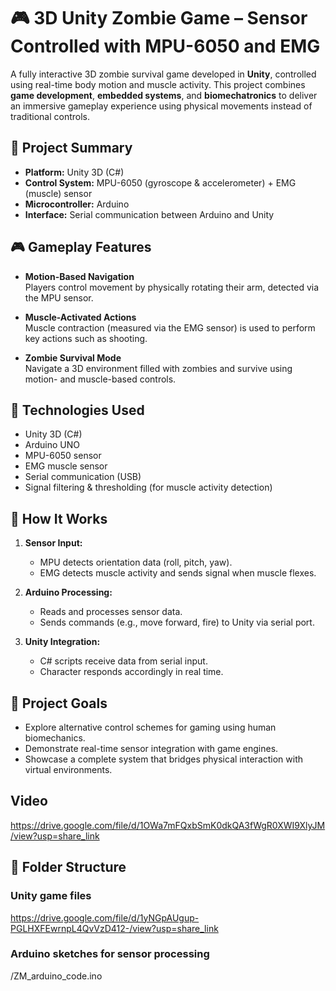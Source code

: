 # 🎮 3D Unity Zombie Game – Sensor Controlled with MPU-6050 and EMG

A fully interactive 3D zombie survival game developed in **Unity**, controlled using real-time body motion and muscle activity. This project combines **game development**, **embedded systems**, and **biomechatronics** to deliver an immersive gameplay experience using physical movements instead of traditional controls.

## 🧠 Project Summary

- **Platform:** Unity 3D (C#)
- **Control System:** MPU-6050 (gyroscope & accelerometer) + EMG (muscle) sensor
- **Microcontroller:** Arduino
- **Interface:** Serial communication between Arduino and Unity

## 🎮 Gameplay Features

- **Motion-Based Navigation**  
  Players control movement by physically rotating their arm, detected via the MPU sensor.

- **Muscle-Activated Actions**  
  Muscle contraction (measured via the EMG sensor) is used to perform key actions such as shooting.

- **Zombie Survival Mode**  
  Navigate a 3D environment filled with zombies and survive using motion- and muscle-based controls.

## 🔧 Technologies Used

- Unity 3D (C#)
- Arduino UNO
- MPU-6050 sensor
- EMG muscle sensor
- Serial communication (USB)
- Signal filtering & thresholding (for muscle activity detection)

## 🧩 How It Works

1. **Sensor Input:**  
   - MPU detects orientation data (roll, pitch, yaw).  
   - EMG detects muscle activity and sends signal when muscle flexes.

2. **Arduino Processing:**  
   - Reads and processes sensor data.  
   - Sends commands (e.g., move forward, fire) to Unity via serial port.

3. **Unity Integration:**  
   - C# scripts receive data from serial input.  
   - Character responds accordingly in real time.

## 🚀 Project Goals

- Explore alternative control schemes for gaming using human biomechanics.
- Demonstrate real-time sensor integration with game engines.
- Showcase a complete system that bridges physical interaction with virtual environments.

## Video
https://drive.google.com/file/d/1OWa7mFQxbSmK0dkQA3fWgR0XWI9XlyJM/view?usp=share_link

## 📁 Folder Structure
### Unity game files
https://drive.google.com/file/d/1yNGpAUgup-PGLHXFEwrnpL4QvVzD412-/view?usp=share_link

### Arduino sketches for sensor processing
/ZM_arduino_code.ino


